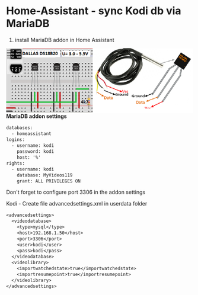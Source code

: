 # Home-Assistant - sync Kodi db via MariaDB

1. install MariaDB addon in Home Assistant

<img align="right" src="https://github.com/peca2345/ESPHome-code-examples/blob/main/images/sensors/DA18B20.png?raw=true">

**MariaDB addon settings**

```
databases:
  - homeassistant
logins:
  - username: kodi
    password: kodi
    host: '%'
rights:
  - username: kodi
    database: MyVideos119
    grant: ALL PRIVILEGES ON
```
Don't forget to configure port 3306 in the addon settings


Kodi - Create file advancedsettings.xml in userdata folder
```
<advancedsettings>
  <videodatabase>
    <type>mysql</type>
    <host>192.168.1.50</host>
    <port>3306</port>
    <user>kodi</user>
    <pass>kodi</pass>
  </videodatabase> 
  <videolibrary>
    <importwatchedstate>true</importwatchedstate>
    <importresumepoint>true</importresumepoint>
  </videolibrary>
</advancedsettings>
```
